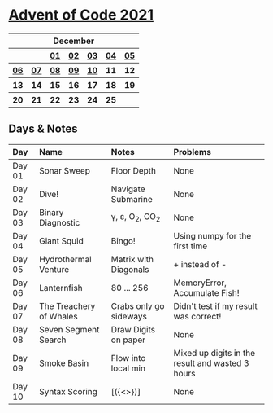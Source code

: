 # [Advent of Code 2021](https://adventofcode.com/2021)

<table>
    <tr>
        <th colspan="7">December</th>
    </tr>
    <tr>
        <th></th>
        <th></th>
        <th><a href="https://github.com/enigm4tik/advent-of-code/blob/main/2021/day01/day01.py">01</a></th>
        <th><a href="https://github.com/enigm4tik/advent-of-code/blob/main/2021/day02/day02.py">02</a></th>
        <th><a href="https://github.com/enigm4tik/advent-of-code/blob/main/2021/day03/day03.py">03</a></th>
        <th><a href="https://github.com/enigm4tik/advent-of-code/blob/main/2021/day04/day04.py">04</a></th>
        <th><a href="https://github.com/enigm4tik/advent-of-code/blob/main/2021/day05/day05.py">05</a></th>
    </tr>
    <tr>
        <th><a href="https://github.com/enigm4tik/advent-of-code/blob/main/2021/day06/day06.py">06</a></th>
        <th><a href="https://github.com/enigm4tik/advent-of-code/blob/main/2021/day06/day06.py">07</a></th>
        <th><a href="https://github.com/enigm4tik/advent-of-code/blob/main/2021/day07/day07.py">08</a></th>
        <th><a href="https://github.com/enigm4tik/advent-of-code/blob/main/2021/day08/day08.py">09</a></th>
        <th><a href="https://github.com/enigm4tik/advent-of-code/blob/main/2021/day09/day09.py">10</a></th>
        <th>11</th>
        <th>12</th>
    </tr>
    <tr>
        <th>13</th>
        <th>14</th>
        <th>15</th>
        <th>16</th>
        <th>17</th>
        <th>18</th>
        <th>19</th>
    </tr>
    <tr>
        <th>20</th>
        <th>21</th>
        <th>22</th>
        <th>23</th>
        <th>24</th>
        <th>25</th>
        <th></th>
    </tr>
</table>

## Days & Notes

Day | Name | Notes | Problems
:--- | :-- | :---  | :----
Day 01 | Sonar Sweep | Floor Depth | None
Day 02| Dive!| Navigate Submarine | None 
Day 03| Binary Diagnostic| &gamma;, &epsilon;, O<sub>2</sub>, CO<sub>2</sub> | None
Day 04| Giant Squid| Bingo! | Using numpy for the first time 
Day 05| Hydrothermal Venture| Matrix with Diagonals | + instead of -
Day 06| Lanternfish| 80 ... 256 | MemoryError, Accumulate Fish!
Day 07| The Treachery of Whales| Crabs only go sideways | Didn't test if my result was correct!
Day 08| Seven Segment Search| Draw Digits on paper | None
Day 09| Smoke Basin| Flow into local min | Mixed up digits in the result and wasted 3 hours
Day 10| Syntax Scoring| [({<>})] | None
